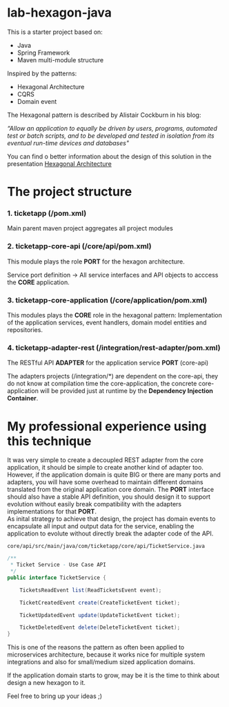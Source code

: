 # lab-hexagon-java

This is a starter project based on:

* Java 
* Spring Framework
* Maven multi-module structure

Inspired by the patterns:

* Hexagonal Architecture
* CQRS
* Domain event

The Hexagonal pattern is described by Alistair Cockburn in his blog:

*“Allow an application to equally be driven by users, programs, automated test or batch scripts, and to be developed and tested in isolation from its eventual run-time devices and databases"* 

You can find o better information about the design of this solution in the presentation [Hexagonal Architecture ](http://fabricioepa.wordpress.com/2015/02/04/hexagonal-architecture)

# The project structure

### 1. ticketapp (/pom.xml)
 Main parent maven project aggregates all project modules

### 2. ticketapp-core-api (/core/api/pom.xml)
 This module plays the role **PORT** for the hexagon architecture. 
 
 Service port definition -> All service interfaces and API objects to acccess the **CORE** application. 

### 3. ticketapp-core-application (/core/application/pom.xml)
 This modules plays the **CORE** role in the hexagonal pattern:
 Implementation of the application services, event handlers, domain model entities and repositories.

### 4. ticketapp-adapter-rest  (/integration/rest-adapter/pom.xml)
 The RESTful API **ADAPTER** for the application service **PORT** (core-api)
 
The adapters projects (/integration/*) are dependent on the core-api, they do not know at compilation time the core-application, the concrete core-application will be provided just at runtime by the **Dependency Injection Container**.

# My professional experience using this technique
 
 It was very simple to create a decoupled REST adapter from the core application, it should
 be simple to create another kind of adapter too.
 However, if the application domain is quite BIG or there are many ports and adapters, you will have some overhead to maintain different domains translated from the original application core domain.
The **PORT** interface should also have a stable API definition, you should design it to support evolution without easily break compatibility with the adapters implementations for that **PORT**.  
As inital strategy to achieve that design, the project has domain events to encapsulate all input and output data for the service, enabling the application to evolute without directly break the adapter code of the API.
 
 `core/api/src/main/java/com/ticketapp/core/api/TicketService.java`
```java
/**
 * Ticket Service - Use Case API
 */
public interface TicketService {

	TicketsReadEvent list(ReadTicketsEvent event);

	TicketCreatedEvent create(CreateTicketEvent ticket);

	TicketUpdatedEvent update(UpdateTicketEvent ticket);

	TicketDeletedEvent delete(DeleteTicketEvent ticket);
}
```

 This is one of the reasons the pattern as often been applied to microservices architecture, because 
 it works nice for multiple system integrations and also for small/medium sized application domains.
 
 If the application domain starts to grow, may be it is the time to think about design a new hexagon to it.
 
 Feel free to bring up your ideas  ;)
